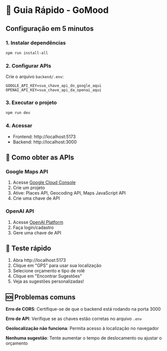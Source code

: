 # 🚀 Guia Rápido - GoMood

## Configuração em 5 minutos

### 1. Instalar dependências
```bash
npm run install-all
```

### 2. Configurar APIs
Crie o arquivo `backend/.env`:
```env
GOOGLE_API_KEY=sua_chave_api_do_google_aqui
OPENAI_API_KEY=sua_chave_api_da_openai_aqui
```

### 3. Executar o projeto
```bash
npm run dev
```

### 4. Acessar
- Frontend: http://localhost:5173
- Backend: http://localhost:3000

## 🔑 Como obter as APIs

### Google Maps API
1. Acesse [Google Cloud Console](https://console.cloud.google.com/)
2. Crie um projeto
3. Ative: Places API, Geocoding API, Maps JavaScript API
4. Crie uma chave de API

### OpenAI API
1. Acesse [OpenAI Platform](https://platform.openai.com/)
2. Faça login/cadastro
3. Gere uma chave de API

## 🎯 Teste rápido

1. Abra http://localhost:5173
2. Clique em "GPS" para usar sua localização
3. Selecione orçamento e tipo de rolê
4. Clique em "Encontrar Sugestões"
5. Veja as sugestões personalizadas!

## 🆘 Problemas comuns

**Erro de CORS**: Certifique-se de que o backend está rodando na porta 3000

**Erro de API**: Verifique se as chaves estão corretas no arquivo `.env`

**Geolocalização não funciona**: Permita acesso à localização no navegador

**Nenhuma sugestão**: Tente aumentar o tempo de deslocamento ou ajustar o orçamento 